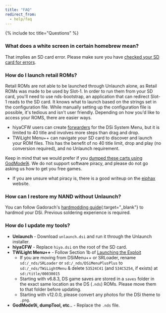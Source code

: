 ```yaml
---
title: "FAQ"
redirect_from:
  - help/faq
---
```

{% include toc title="Questions" %}

### What does a white screen in certain homebrew mean?
That implies an SD card error. Please make sure you have [checked your SD card for errors](sd-prep).

### How do I launch retail ROMs?
Retail ROMs are not able to be launched through Unlaunch alone, as Retail ROMs was made to be used by Slot-1. In order to run them from your SD card, you'll need to use nds-bootstrap, an application that can redirect Slot-1 reads to the SD card. It knows what to launch based on the strings set in the configuration file. While manually setting up the configuration file is possible, it's tedious and isn't user friendly. Depending on how you'd like to access your ROMS, there are easier ways.
- hiyaCFW users can create [forwarders](forwarder) for the DSi System Menu, but it is limited to 40 title and involves more steps than drag and drop.
- TWiLight Menu++ can navigate your SD card to discover and launch your ROM files. This has the benefit of no 40 title limit, drop and play (no conversion required), and no Unlaunch requirement.

Keep in mind that we would prefer if you [dumped these carts using GodMode9i](dump-cart). We do not support software piracy, and please do not go asking us how to get you free games.
- If you are unsure what piracy is, there is a good writeup on the [eiphax](https://3ds.eiphax.tech/piracy.html) website.

### How can I restore my NAND without Unlaunch?
You can follow Gadorach's [hardmodding guide](https://gbatemp.net/threads/dsi-downgrading-the-complete-guide.393682/){:target="_blank"} to hardmod your DSi. Previous soldering experience is required.

### How do I update my tools?
- **Unlaunch** - Download `unlaunch.dsi` and run it through the Unlaunch installer.
- **hiyaCFW** - Replace `hiya.dsi` on the root of the SD card.
- **TWiLight Menu++** - Follow Section 1b of [Launching the Exploit](exploit-launch#section-ib---twilight-menu++)
  - If you are moving from DSiMenu++ or SRLoader, rename `sd:/_nds/SRLoader` or `sd:/_nds/DSiMenuPlusPlus` to `sd:/_nds/TWiLightMenu` & delete `53524C41` (and `534C5254`, if exists) at `sd:/title/00030015`
  - Starting with v6.8.3, DS game saves are stored in a `saves` folder in the exact same location as the DS (`.nds`) ROMs. Please move them to that folder before updating.
  - Starting with v12.0.0, please convert any photos for the DSi theme to `.png`.
- **GodMode9i, dumpTool, etc..** - Replace the `.nds` file.